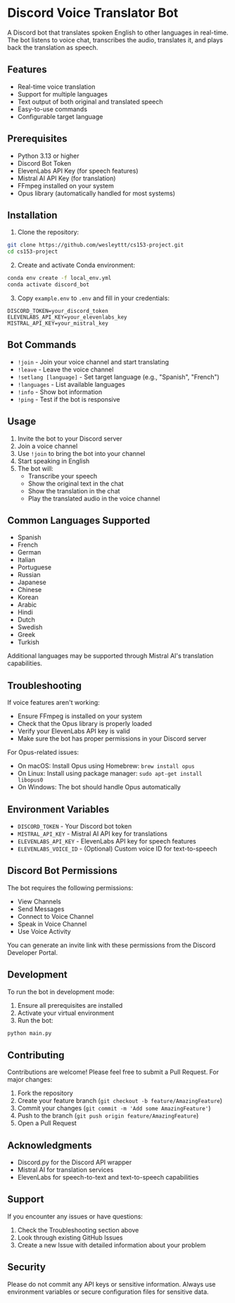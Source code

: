 # Discord Voice Translator Bot

A Discord bot that translates spoken English to other languages in real-time. The bot listens to voice chat, transcribes the audio, translates it, and plays back the translation as speech.

## Features

- Real-time voice translation
- Support for multiple languages
- Text output of both original and translated speech
- Easy-to-use commands
- Configurable target language

## Prerequisites

- Python 3.13 or higher
- Discord Bot Token
- ElevenLabs API Key (for speech features)
- Mistral AI API Key (for translation)
- FFmpeg installed on your system
- Opus library (automatically handled for most systems)

## Installation

1. Clone the repository:

```bash
git clone https://github.com/wesleyttt/cs153-project.git
cd cs153-project
```

2. Create and activate Conda environment:

```bash
conda env create -f local_env.yml
conda activate discord_bot
```

3. Copy `example.env` to `.env` and fill in your credentials:

```plaintext
DISCORD_TOKEN=your_discord_token
ELEVENLABS_API_KEY=your_elevenlabs_key
MISTRAL_API_KEY=your_mistral_key
```


## Bot Commands

- `!join` - Join your voice channel and start translating
- `!leave` - Leave the voice channel
- `!setlang [language]` - Set target language (e.g., "Spanish", "French")
- `!languages` - List available languages
- `!info` - Show bot information
- `!ping` - Test if the bot is responsive

## Usage

1. Invite the bot to your Discord server
2. Join a voice channel
3. Use `!join` to bring the bot into your channel
4. Start speaking in English
5. The bot will:
   - Transcribe your speech
   - Show the original text in the chat
   - Show the translation in the chat
   - Play the translated audio in the voice channel

## Common Languages Supported

- Spanish
- French
- German
- Italian
- Portuguese
- Russian
- Japanese
- Chinese
- Korean
- Arabic
- Hindi
- Dutch
- Swedish
- Greek
- Turkish

Additional languages may be supported through Mistral AI's translation capabilities.

## Troubleshooting

If voice features aren't working:
- Ensure FFmpeg is installed on your system
- Check that the Opus library is properly loaded
- Verify your ElevenLabs API key is valid
- Make sure the bot has proper permissions in your Discord server

For Opus-related issues:
- On macOS: Install Opus using Homebrew: `brew install opus`
- On Linux: Install using package manager: `sudo apt-get install libopus0`
- On Windows: The bot should handle Opus automatically

## Environment Variables

- `DISCORD_TOKEN` - Your Discord bot token
- `MISTRAL_API_KEY` - Mistral AI API key for translations
- `ELEVENLABS_API_KEY` - ElevenLabs API key for speech features
- `ELEVENLABS_VOICE_ID` - (Optional) Custom voice ID for text-to-speech

## Discord Bot Permissions

The bot requires the following permissions:
- View Channels
- Send Messages
- Connect to Voice Channel
- Speak in Voice Channel
- Use Voice Activity

You can generate an invite link with these permissions from the Discord Developer Portal.

## Development

To run the bot in development mode:

1. Ensure all prerequisites are installed
2. Activate your virtual environment
3. Run the bot:

```bash
python main.py
```


## Contributing

Contributions are welcome! Please feel free to submit a Pull Request. For major changes:

1. Fork the repository
2. Create your feature branch (`git checkout -b feature/AmazingFeature`)
3. Commit your changes (`git commit -m 'Add some AmazingFeature'`)
4. Push to the branch (`git push origin feature/AmazingFeature`)
5. Open a Pull Request


## Acknowledgments

- Discord.py for the Discord API wrapper
- Mistral AI for translation services
- ElevenLabs for speech-to-text and text-to-speech capabilities

## Support

If you encounter any issues or have questions:
1. Check the Troubleshooting section above
2. Look through existing GitHub Issues
3. Create a new Issue with detailed information about your problem

## Security

Please do not commit any API keys or sensitive information. Always use environment variables or secure configuration files for sensitive data.
